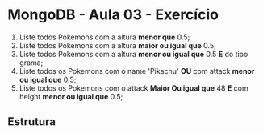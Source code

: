 # MongoDB - Aula 03 - Exercício

1. Liste todos Pokemons com a altura **menor que** 0.5;
2. Liste todos Pokemons com a altura **maior ou igual que** 0.5;
3. Liste todos Pokemons com a altura **menor ou igual que** 0.5 **E** do tipo grama;
4. Liste todos os Pokemons com o name 'Pikachu' **OU** com attack **menor ou igual que** 0.5;
5. Liste todos os Pokemons com o attack **Maior Ou igual que** 48 **E** com height **menor ou igual que** 0.5;

## Estrutura

